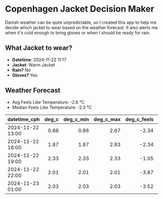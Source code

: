 
# Copenhagen Jacket Decision Maker

Danish weather can be quite unpredictable, so I created this app to help me decide which jacket to wear based on the weather forecast. 
It also alerts me when it's cold enough to bring gloves or when I should be ready for rain.

## What Jacket to wear?

- **Datetime**: 2024-11-22 11:17
- **Jacket**: Warm Jacket
- **Rain?** No
- **Gloves?** Yes

## Weather Forecast
- Avg Feels Like Temperature: -2.6 °C
- Median Feels Like Temperature: -2.3 °C

| datetime_cph     |   deg_c |   deg_c_min |   deg_c_max |   deg_c_feels | weather   | wind   | rain   |
|:-----------------|--------:|------------:|------------:|--------------:|:----------|:-------|:-------|
| 2024-11-22 13:00 |    0.86 |        0.86 |        2.67 |         -2.34 | Clouds    | Low    | None   |
| 2024-11-22 16:00 |    1.87 |        1.87 |        2.83 |         -2.34 | Snow      | Low    | None   |
| 2024-11-22 19:00 |    2.33 |        2.33 |        2.33 |         -1.05 | Snow      | Low    | None   |
| 2024-11-22 22:00 |    2.01 |        2.01 |        2.01 |         -3.87 | Clouds    | High   | None   |
| 2024-11-23 01:00 |    2.03 |        2.03 |        2.03 |         -3.52 | Clouds    | High   | None   |
        